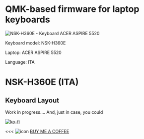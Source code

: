 # QMK-based firmware for laptop keyboards

![NSK-H360E - Keyboard ACER ASPIRE 5520](https://user-images.githubusercontent.com/37624798/143428394-523b28a2-6664-4fec-9eee-3856282d7b79.jpg)

Keyboard model: NSK-H360E

Laptop: ACER ASPIRE 5520

Language: ITA

# NSK-H360E (ITA)

## Keyboard Layout


Work in progress....
And, just in case, you could 

[![ko-fi](https://ko-fi.com/img/githubbutton_sm.svg)](https://ko-fi.com/B0B377D0E)

<<<
![icon](https://user-images.githubusercontent.com/37624798/143455425-626c942f-8664-4fda-8794-f6fa3d90b556.png) [BUY ME A COFFEE](https://www.buymeacoffee.com/Sim1)
>>>

